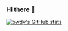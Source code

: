 ### Hi there 👋

[![bwdy's GitHub stats](https://github-readme-stats.vercel.app/api?username=bwdy&count_private=true&show_icons=true&theme=dracula)](https://github.com/anuraghazra/github-readme-stats)
